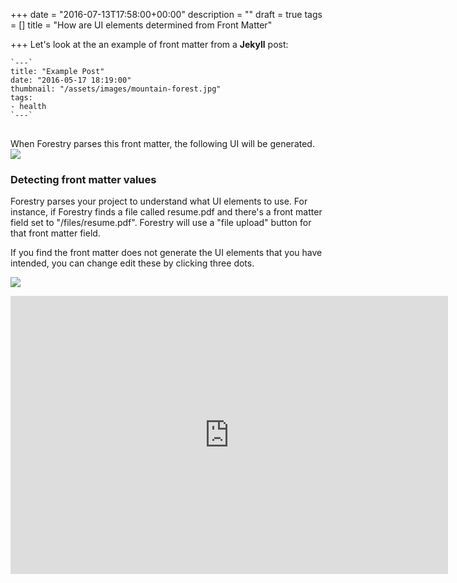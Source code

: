 +++
date = "2016-07-13T17:58:00+00:00"
description = ""
draft = true
tags = []
title = "How are UI elements determined  from Front Matter"

+++
Let's look at the an example of front matter from a **Jekyll** post:
<pre><code class="language-yml">`---`
title: "Example Post"
date: "2016-05-17 18:19:00"
thumbnail: "/assets/images/mountain-forest.jpg"
tags:
- health
`---`
</code>
</pre>
When Forestry parses this front matter, the following UI will be generated.
![](/docs/forestryio/images/forestry-field-types-ui.png)

### Detecting front matter values
Forestry parses your project to understand what UI elements to use.  For instance, if Forestry finds a file called resume.pdf and there's a front matter field set to "/files/resume.pdf". Forestry will use a "file upload" button for that front matter field.

If you find the front matter does not generate the UI elements that you have intended, you can change edit these by clicking three dots.

![](/docs/forestryio/images/forestry-edit-field-type.png)

<iframe src="https://player.vimeo.com/video/179596316?title=0&byline=0&portrait=0" width="700" height="445" frameborder="0" webkitallowfullscreen mozallowfullscreen allowfullscreen></iframe>
